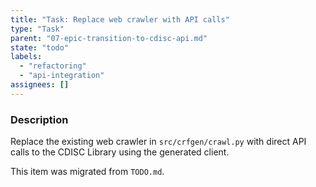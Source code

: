 ```yaml
---
title: "Task: Replace web crawler with API calls"
type: "Task"
parent: "07-epic-transition-to-cdisc-api.md"
state: "todo"
labels:
  - "refactoring"
  - "api-integration"
assignees: []
---
```


### Description

Replace the existing web crawler in `src/crfgen/crawl.py` with direct API calls to the CDISC Library using the generated client.

This item was migrated from `TODO.md`.
